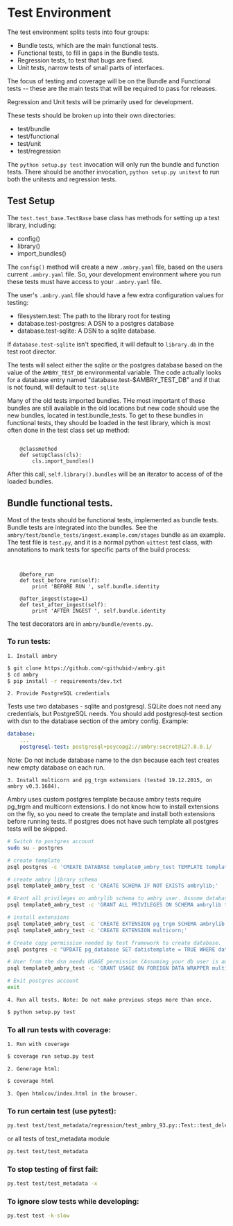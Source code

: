 
# Test Environment

The test environment splits tests into four groups: 

- Bundle tests, which are the main functional tests.
- Functional tests, to fill in gaps in the Bundle tests.
- Regression tests, to test that bugs are fixed.
- Unit tests, narrow tests of small parts of interfaces.

The focus of testing and coverage will be on the Bundle and Functional tests -- these are the main tests that will be 
required to pass for releases. 

Regression and Unit tests will be primarily used for development. 

These tests should be broken up into their own directories:

* test/bundle
* test/functional
* test/unit
* test/regression

The `python setup.py test` invocation will only run the bundle and function tests. There should be another invocation, 
`python setup.py unitest` to run both the unitests and regression tests. 

## Test Setup

The `test.test_base.TestBase` base class has methods for setting up a test library, including:

 * config()
 * library()
 * import_bundles()
 
 The `config()` method will create a new `.ambry.yaml` file, based on the users current `.ambry.yaml` file. So, your 
 development environment where you run these tests must have access to your `.ambry.yaml` file. 
 
 The user's `.ambry.yaml` file should have a few extra configuration values for testing: 
 
 * filesystem.test: The path to the library root for testing
 * database.test-postgres: A DSN to a postgres database
 * database.test-sqlite: A DSN to a sqlite database. 
 
 If `database.test-sqlite` isn't specified, it will default to `library.db` in the test root director. 
 
 The tests will select either the sqlite or the postgres database based on the value of the `AMBRY_TEST_DB` 
 environmental variable. The code actually looks for a database entry named "database.test-$AMBRY_TEST_DB" and if 
 that is not found, will default to `test-sqlite`
 
 Many of the old tests imported bundles. THe most important of these bundles are still available in the old locations
 but new code should use the new bundles, located in test.bundle_tests. To get to these bundles in functional tests, 
 they should be loaded in the test library, which is most often done in the test class  set up method: 
 
```class Test(TestBase):

    @classmethod
    def setUpClass(cls):
        cls.import_bundles()
```
 
After this call, `self.library().bundles` will be an iterator to access of of the loaded bundles. 

## Bundle functional tests. 

Most of the tests should be functional tests, implemented as bundle tests. Bundle tests are integrated into the
bundles. See the `ambry/test/bundle_tests/ingest.example.com/stages` bundle as an example. The test file is `test.py`, 
and it is a normal python `uittest` test class, with annotations to mark tests for specific parts of the build process:

```class Test(BundleTest):


    @before_run
    def test_before_run(self):
        print 'BEFORE RUN ', self.bundle.identity

    @after_ingest(stage=1)
    def test_after_ingest(self):
        print 'AFTER INGEST ', self.bundle.identity
```

The  test decorators are in `ambry/bundle/events.py`.

### To run tests:
    1. Install ambry
```bash
$ git clone https://github.com/<githubid>/ambry.git
$ cd ambry
$ pip install -r requirements/dev.txt
```

    2. Provide PostgreSQL credentials
Tests use two databases - sqlite and postgresql. SQLite does not need any credentials, but PostgreSQL needs. You should add postgresql-test section with dsn to the database section of the ambry config. Example:
```yaml
database:
    ...
    postgresql-test: postgresql+psycopg2://ambry:secret@127.0.0.1/
```
Note: Do not include database name to the dsn because each test creates new empty database on each run.

    3. Install multicorn and pg_trgm extensions (tested 19.12.2015, on ambry v0.3.1684).
Ambry uses custom postgres template because ambry tests require pg_trgm and multicorn extensions. I do not know how to 
install extensions on the fly, so you need to create the template and install both extensions before running tests. 
If postgres does not have such template all postgres tests will be skipped.

```bash
# Switch to postgres account
sudo su - postgres

# create template
psql postgres -c 'CREATE DATABASE template0_ambry_test TEMPLATE template0;'

# create ambry library schema
psql template0_ambry_test -c 'CREATE SCHEMA IF NOT EXISTS ambrylib;'

# Grant all privileges on ambrylib schema to ambry user. Assume database user is ambry.
psql template0_ambry_test -c 'GRANT ALL PRIVILEGES ON SCHEMA ambrylib to ambry;'

# install extensions
psql template0_ambry_test -c 'CREATE EXTENSION pg_trgm SCHEMA ambrylib;'
psql template0_ambry_test -c 'CREATE EXTENSION multicorn;'

# Create copy permission needed by test framework to create database.
psql postgres -c "UPDATE pg_database SET datistemplate = TRUE WHERE datname='template0_ambry_test';"

# User from the dsn needs USAGE permission (Assuming your db user is ambry)
psql template0_ambry_test -c 'GRANT USAGE ON FOREIGN DATA WRAPPER multicorn TO ambry;'

# Exit postgres account
exit
```

    4. Run all tests. Note: Do not make previous steps more than once.
```bash
$ python setup.py test
```

### To all run tests with coverage:

    1. Run with coverage
```bash
$ coverage run setup.py test
```
    2. Generage html:
```bash
$ coverage html
```
    3. Open htmlcov/index.html in the browser.

### To run certain test (use pytest):
```bash
py.test test/test_metadata/regression/test_ambry_93.py::Test::test_deletes_removed_keys_from_db
```
or all tests of test_metadata module
```bash
py.test test/test_metadata
```

### To stop testing of first fail:
```bash
py.test test/test_metadata -x
```

### To ignore slow tests while developing:
```bash
py.test test -k-slow
```

